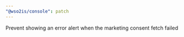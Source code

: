 ```yaml
---
"@wso2is/console": patch
---
```


Prevent showing an error alert when the marketing consent fetch failed
